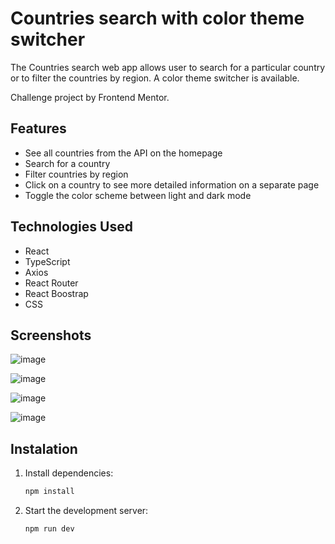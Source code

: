 # Countries search with color theme switcher

The Countries search web app allows user to search for a particular country or to filter the countries by region.
A color theme switcher is available.

Challenge project by Frontend Mentor.

## Features

- See all countries from the API on the homepage
- Search for a country
- Filter countries by region
- Click on a country to see more detailed information on a separate page
- Toggle the color scheme between light and dark mode

## Technologies Used

- React
- TypeScript
- Axios
- React Router
- React Boostrap
- CSS

## Screenshots

![image](https://github.com/user-attachments/assets/d96a4aa9-b98b-4229-807b-1c8c40d64ee8)

![image](https://github.com/user-attachments/assets/5202db2f-3499-47c4-bdef-5484df371898)

![image](https://github.com/user-attachments/assets/930dd944-7ccd-451e-8a7f-d36b3bfef8a4)

![image](https://github.com/user-attachments/assets/a79d75c5-4514-4862-88b6-4fd0606f8b81)


## Instalation

1. Install dependencies:

   ```sh
   npm install
   ```

2. Start the development server:
   ```sh
   npm run dev
   ```
